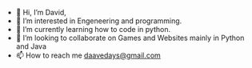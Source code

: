 - 👋 Hi, I’m David,
- 👀 I’m interested in Engeneering and programming.
- 🌱 I’m currently learning how to code in python.
- 💞️ I’m looking to collaborate on Games and Websites mainly in Python and Java
- 📫 How to reach me daavedays@gmail.com

<!---
daavedays/daavedays is a ✨ special ✨ repository because its `README.md` (this file) appears on your GitHub profile.
You can click the Preview link to take a look at your changes.
--->

